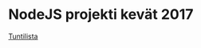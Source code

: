 # NodeJS projekti kevät 2017

[Tuntilista](https://docs.google.com/spreadsheets/d/1Uz4Q3XcBaGxllp2CG-nXV3897tBCf9xNlV2cQdN4o6I/edit?usp=sharing)
